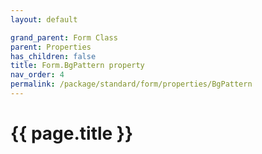 ```yaml
---
layout: default

grand_parent: Form Class
parent: Properties
has_children: false
title: Form.BgPattern property
nav_order: 4
permalink: /package/standard/form/properties/BgPattern
---
```

# {{ page.title }}




